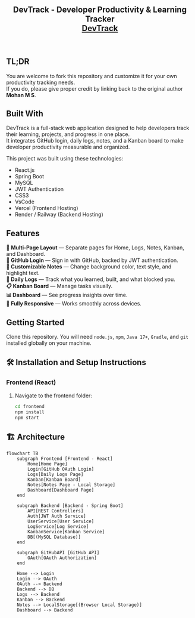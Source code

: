 <h2 align="center">
  DevTrack - Developer Productivity & Learning Tracker<br/>
  <a href="https://devtrack.vercel.app/" target="_blank">DevTrack</a>
</h2>

<br/>

## TL;DR

You are welcome to fork this repository and customize it for your own productivity tracking needs.  
If you do, please give proper credit by linking back to the original author **Mohan M S**.

## Built With

DevTrack is a full-stack web application designed to help developers track their learning, projects, and progress in one place.  
It integrates GitHub login, daily logs, notes, and a Kanban board to make developer productivity measurable and organized.

This project was built using these technologies:

- React.js
- Spring Boot
- MySQL
- JWT Authentication
- CSS3
- VsCode
- Vercel (Frontend Hosting)
- Render / Railway (Backend Hosting)

## Features

**📖 Multi-Page Layout** — Separate pages for Home, Logs, Notes, Kanban, and Dashboard.  
**🔐 GitHub Login** — Sign in with GitHub, backed by JWT authentication.  
**📝 Customizable Notes** — Change background color, text style, and highlight text.  
**📅 Daily Logs** — Track what you learned, built, and what blocked you.  
**📋 Kanban Board** — Manage tasks visually.  
**📊 Dashboard** — See progress insights over time.  
**📱 Fully Responsive** — Works smoothly across devices.

## Getting Started

Clone this repository. You will need `node.js`, `npm`, `Java 17+`, `Gradle`, and `git` installed globally on your machine.

## 🛠 Installation and Setup Instructions

### Frontend (React)

1. Navigate to the frontend folder:
   ```bash
   cd frontend
   npm install
   npm start
   ```

## 🏗 Architecture

```mermaid
flowchart TB
    subgraph Frontend [Frontend - React]
        Home[Home Page]
        Login[GitHub OAuth Login]
        Logs[Daily Logs Page]
        Kanban[Kanban Board]
        Notes[Notes Page - Local Storage]
        Dashboard[Dashboard Page]
    end

    subgraph Backend [Backend - Spring Boot]
        API[REST Controllers]
        Auth[JWT Auth Service]
        UserService[User Service]
        LogService[Log Service]
        KanbanService[Kanban Service]
        DB[(MySQL Database)]
    end

    subgraph GitHubAPI [GitHub API]
        OAuth[OAuth Authorization]
    end

    Home --> Login
    Login --> OAuth
    OAuth --> Backend
    Backend --> DB
    Logs --> Backend
    Kanban --> Backend
    Notes --> LocalStorage[(Browser Local Storage)]
    Dashboard --> Backend
